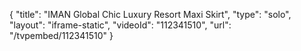 {
    "title": "IMAN Global Chic Luxury Resort Maxi Skirt",
    "type": "solo",
    "layout": "iframe-static",
    "videoId": "112341510",
    "url": "\/tvpembed\/112341510"
}